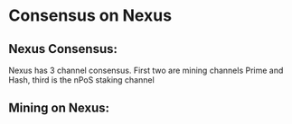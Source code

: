 # Consensus on Nexus

## Nexus Consensus:

Nexus has 3 channel consensus. First two are mining channels Prime and Hash, third is the nPoS staking channel

## Mining on Nexus:
